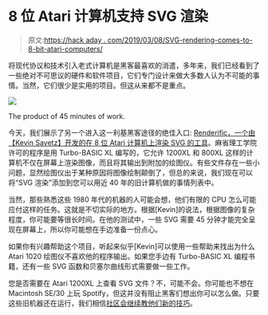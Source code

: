 # 8 位 Atari 计算机支持 SVG 渲染

> 原文:[https://hack aday . com/2019/03/08/SVG-rendering-comes-to-8-bit-atari-computers/](https://hackaday.com/2019/03/08/svg-rendering-comes-to-8-bit-atari-computers/)

将现代协议和技术引入老式计算机是黑客最喜欢的消遣，多年来，我们已经看到了一些绝对不可思议的硬件和软件项目，它们专门设计来做大多数人认为不可能的事情。当然，它们很少是实用的项目。但这从来都不是重点。

[![](../Images/9f07f19999837cc908287a1507cb4691.png)](https://hackaday.com/wp-content/uploads/2019/03/atarisvg_detail.jpg)

The product of 45 minutes of work.

今天，我们展示了另一个进入这一利基黑客途径的绝佳入口: [Renderific，一个由【Kevin Savetz】开发的在 8 位 Atari 计算机上渲染 SVG 的工具](https://github.com/savetz/Renderific)。麻省理工学院许可的程序是用 Turbo-BASIC XL 编写的，它允许 1200XL 和 800XL 这样的计算机不仅在屏幕上渲染图像，而且将其输出到附加的绘图仪。有些文件存在一些小问题，显然绘图仪出于某种原因将图像绘制颠倒了，但总的来说，我们现在可以将“SVG 渲染”添加到您可以用近 40 年的旧计算机做的事情列表中。

当然，那些熟悉这些 1980 年代的机器的人可能会想，他们有限的 CPU 怎么可能应付这样的任务。这就是不切实际的地方。根据[Kevin]的说法，根据图像的复杂程度，你可能要等很长时间。在他的测试中，一些 SVG 需要 45 分钟才能完全呈现在屏幕上，所以你可能想在手边准备一份点心。

如果你有兴趣帮助这个项目，听起来似乎[Kevin]可以使用一些帮助来找出为什么 Atari 1020 绘图仪不喜欢他的程序输出。如果您手边有 Turbo-BASIC XL 编程书籍，还有一些 SVG 函数和贝塞尔曲线形式需要做一些工作。

您是否需要在 Atari 1200XL 上查看 SVG 文件？不，可能不会。你可能也不想在 Macintosh SE/30 上玩 Spotify，但这并没有阻止黑客们想出你可以怎么做。只要这些旧机器还在运行，我们相信[社区会继续教他们新的技巧](https://hackaday.com/2018/04/08/orbital-mechanics-on-a-vintage-kaypro/)。